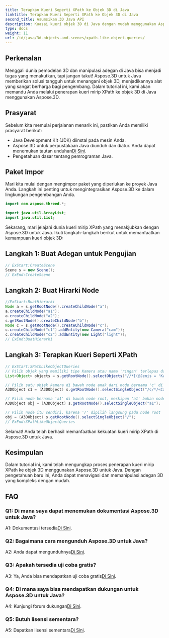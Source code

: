 ```yaml
---
title: Terapkan Kueri Seperti XPath ke Objek 3D di Java
linktitle: Terapkan Kueri Seperti XPath ke Objek 3D di Java
second_title: Asumsikan.3D Java API
description: Kuasai kueri objek 3D di Java dengan mudah menggunakan Aspose.3D. Terapkan kueri mirip XPath, manipulasi adegan, dan tingkatkan pengembangan 3D Anda.
type: docs
weight: 11
url: /id/java/3d-objects-and-scenes/xpath-like-object-queries/
---
```

## Perkenalan

Menggali dunia pemodelan 3D dan manipulasi adegan di Java bisa menjadi tugas yang menakutkan, tapi jangan takut! Aspose.3D untuk Java memberikan solusi tangguh untuk menangani objek 3D, menjadikannya alat yang sangat berharga bagi pengembang. Dalam tutorial ini, kami akan memandu Anda melalui penerapan kueri mirip XPath ke objek 3D di Java menggunakan Aspose.3D.

## Prasyarat

Sebelum kita memulai perjalanan menarik ini, pastikan Anda memiliki prasyarat berikut:

- Java Development Kit (JDK) diinstal pada mesin Anda.
-  Aspose.3D untuk perpustakaan Java diunduh dan diatur. Anda dapat menemukan tautan unduhan[Di Sini](https://releases.aspose.com/3d/java/).
- Pengetahuan dasar tentang pemrograman Java.

## Paket Impor

Mari kita mulai dengan mengimpor paket yang diperlukan ke proyek Java Anda. Langkah ini penting untuk mengintegrasikan Aspose.3D ke dalam lingkungan pengembangan Anda.

```java
import com.aspose.threed.*;

import java.util.ArrayList;
import java.util.List;
```

Sekarang, mari jelajahi dunia kueri mirip XPath yang menakjubkan dengan Aspose.3D untuk Java. Ikuti langkah-langkah berikut untuk memanfaatkan kemampuan kueri objek 3D:

## Langkah 1: Buat Adegan untuk Pengujian

```java
// ExStart:CreateScene
Scene s = new Scene();
// ExEnd:CreateScene
```

## Langkah 2: Buat Hirarki Node

```java
//ExStart:BuatHierarki
Node a = s.getRootNode().createChildNode("a");
a.createChildNode("a1");
a.createChildNode("a2");
s.getRootNode().createChildNode("b");
Node c = s.getRootNode().createChildNode("c");
c.createChildNode("c1").addEntity(new Camera("cam"));
c.createChildNode("c2").addEntity(new Light("light"));
// ExEnd:BuatHierarki
```

## Langkah 3: Terapkan Kueri Seperti XPath

```java
// ExStart:XPathLikeObjectQueries
// Pilih objek yang memiliki tipe Kamera atau nama 'ringan' terlepas dari lokasinya.
List<Object> objects = s.getRootNode().selectObjects("//*[(@Jenis = 'Kamera') atau (@Nama = 'ringan')]");

// Pilih satu objek kamera di bawah node anak dari node bernama 'c' di bawah node root
A3DObject c1 = (A3DObject) s.getRootNode().selectSingleObject("/c/*/<Camera>");

// Pilih node bernama 'a1' di bawah node root, meskipun 'a1' bukan node turunan langsung
A3DObject obj = (A3DObject) s.getRootNode().selectSingleObject("a1");

// Pilih node itu sendiri, karena '/' dipilih langsung pada node root
obj = (A3DObject) s.getRootNode().selectSingleObject("/");
// ExEnd:XPathLikeObjectQueries
```

Selamat! Anda telah berhasil memanfaatkan kekuatan kueri mirip XPath di Aspose.3D untuk Java.

## Kesimpulan

Dalam tutorial ini, kami telah mengungkap proses penerapan kueri mirip XPath ke objek 3D menggunakan Aspose.3D untuk Java. Dengan pengetahuan baru ini, Anda dapat menavigasi dan memanipulasi adegan 3D yang kompleks dengan mudah.

## FAQ

### Q1: Di mana saya dapat menemukan dokumentasi Aspose.3D untuk Java?

 A1: Dokumentasi tersedia[Di Sini](https://reference.aspose.com/3d/java/).

### Q2: Bagaimana cara mengunduh Aspose.3D untuk Java?

 A2: Anda dapat mengunduhnya[Di Sini](https://releases.aspose.com/3d/java/).

### Q3: Apakah tersedia uji coba gratis?

 A3: Ya, Anda bisa mendapatkan uji coba gratis[Di Sini](https://releases.aspose.com/).

### Q4: Di mana saya bisa mendapatkan dukungan untuk Aspose.3D untuk Java?

 A4: Kunjungi forum dukungan[Di Sini](https://forum.aspose.com/c/3d/18).

### Q5: Butuh lisensi sementara?

 A5: Dapatkan lisensi sementara[Di Sini](https://purchase.aspose.com/temporary-license/).